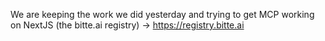 We are keeping the work we did yesterday and trying to get MCP working on NextJS (the bitte.ai registry) -> https://registry.bitte.ai



